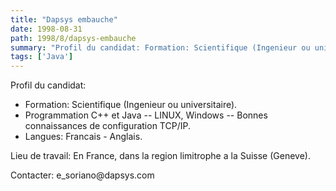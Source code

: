 ```yaml
---
title: "Dapsys embauche"
date: 1998-08-31
path: 1998/8/dapsys-embauche
summary: "Profil du candidat: Formation: Scientifique (Ingenieur ou universitaire)."
tags: ['Java']
---
```


<P>
Profil du candidat:
</P>

<UL>

<LI>Formation: Scientifique (Ingenieur ou universitaire).
<LI>
Programmation C++ et Java --
LINUX, Windows --
Bonnes connaissances de configuration TCP/IP.
<LI>Langues:  Francais - Anglais.
</UL>

<P>
Lieu de travail: En France, dans la region limitrophe a la Suisse
(Geneve).
</P>

<P>
Contacter: e_soriano@dapsys.com
</P>


